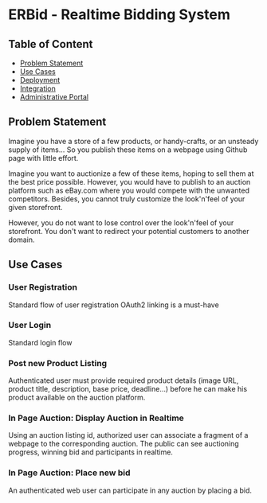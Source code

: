 ERBid - Realtime Bidding System
=====

## Table of Content

- [Problem Statement](#problem-statement)
- [Use Cases](#use-cases)
- [Deployment](#deployment)
- [Integration](#integration)
- [Administrative Portal](administrative-portal)

## Problem Statement

Imagine you have a store of a few products, or handy-crafts, or an unsteady supply of items... So you publish these items
on a webpage using Github page with little effort.

Imagine you want to auctionize a few of these items, hoping to sell them at the best price possible. However, you would
have to publish to an auction platform such as eBay.com where you would compete with the unwanted competitors. Besides, you
cannot truly customize the look'n'feel of your given storefront.

However, you do not want to lose control over the look'n'feel of your storefront. You don't want to redirect your potential
customers to another domain.

## Use Cases

### User Registration

Standard flow of user registration
OAuth2 linking is a must-have

### User Login

Standard login flow

### Post new Product Listing

Authenticated user must provide required product details (image URL, product title, description, base price, deadline...) before he can make his product available on the auction platform.

### In Page Auction: Display Auction in Realtime

Using an auction listing id, authorized user can associate a fragment of a webpage to the corresponding auction. The public can see auctioning progress, winning bid and participants in realtime.

### In Page Auction: Place new bid

An authenticated web user can participate in any auction by placing a bid.
